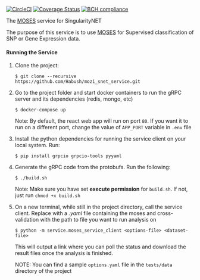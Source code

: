  [![CircleCI](https://circleci.com/gh/Habush/mozi_snet_service.svg?style=svg)](https://circleci.com/gh/Habush/mozi_snet_service)    [![Coverage Status](https://coveralls.io/repos/github/Habush/mozi_snet_service/badge.svg?branch=master)](https://coveralls.io/github/Habush/mozi_snet_service?branch=master)      [![BCH compliance](https://bettercodehub.com/edge/badge/Habush/mozi_snet_service?branch=master)](https://bettercodehub.com/)

The [MOSES](https://github.com/opencog/moses) service for SingularityNET


The purpose of this service is to use [MOSES](https://github.com/opencog/moses) for Supervised classification of SNP or Gene Expression data. 


#### Running the Service

1. Clone the project:

    ``$ git clone --recursive https://github.com/Habush/mozi_snet_service.git``
    
2. Go to the project folder and start docker containers to run the gRPC server and its dependencies (redis, mongo, etc)

    ``$ docker-compose up``
    
    Note: By default, the react web app will run on port `80`. If you want it to run on a different port, change the value of `APP_PORT` variable in `.env` file

3. Install the python dependencies for running the service client on your local system. Run:

    ``$ pip install grpcio grpcio-tools pyyaml``

4. Generate the gRPC code from the protobufs. Run the following:

    ``$ ./build.sh``
    
    Note: Make sure you have set **execute permission** for `build.sh`. If not, just run `chmod +x build.sh`

5. On a new terminal, while still in the project directory, call the service client. 
    Replace **_<options file>_** with a _.yaml_ file containing the moses and cross-validation **_<dataset file>_** with the path to file you want to run analysis on
    
    ``$ python -m service.moses_service_client <options-file> <dataset-file>``
    
    This will output a link where you can poll the status and download the result files once the analysis is finished.
   
   NOTE: You can find a sample `options.yaml` file in the ``tests/data`` directory of the project
    
